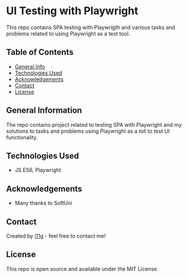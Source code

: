 # UI Testing with Playwright 
This repo contains SPA testing with Playwrigth and various tasks and problems related to using Playwright as a test tool.  

## Table of Contents
* [General Info](#general-information)
* [Technologies Used](#technologies-used)
* [Acknowledgements](#acknowledgements)
* [Contact](#contact)
* [License](#license) 

## General Information
The repo contains project related to testing SPA with Playwright and my solutions to tasks and problems using Playwright as a toll to test UI functionality. 
## Technologies Used
- JS ES6, Playwright
## Acknowledgements
- Many thanks to SoftUni
## Contact
Created by [i11g](https://i11g.githug.io) - feel free to contact me!
## License 
This repo is open source and available under the MIT License. 
